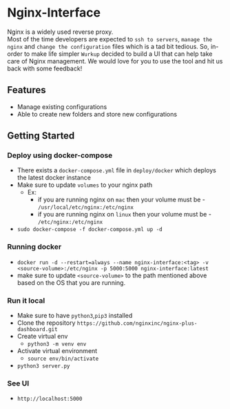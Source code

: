 # Nginx-Interface
Nginx is a widely used reverse proxy.\
Most of the time developers are expected to `ssh to servers`, `manage the nginx` and `change the configuration` files which is a tad bit tedious. So, in-order to make life simpler `Wurkup` decided to build a UI that can help take care of Nginx management. We would love for you to use the tool and hit us back with some feedback!

## Features
- Manage existing configurations
- Able to create new folders and store new configurations

## Getting Started

### Deploy using docker-compose
- There exists a `docker-compose.yml` file in `deploy/docker` which deploys the latest docker instance
- Make sure to update `volumes` to your nginx path 
    - Ex:
        - if you are running nginx on `mac` then your volume must be - `/usr/local/etc/nginx:/etc/nginx`
        - if you are running nginx on `linux` then your volume must be - `/etc/nginx:/etc/nginx`
- ```sudo docker-compose -f docker-compose.yml up -d```

### Running docker
- ```docker run -d --restart=always --name nginx-interface:<tag> -v <source-volume>:/etc/nginx -p 5000:5000 nginx-interface:latest```
- make sure to update `<source-volume>` to the path mentioned above based on the OS that you are running.

### Run it local
- Make sure to have `python3`,`pip3` installed
- Clone the repository `https://github.com/nginxinc/nginx-plus-dashboard.git`
- Create virtual env 
    - `python3 -m venv env`
- Activate virtual environment
    - `source env/bin/activate`
- `python3 server.py`

### See UI
- `http://localhost:5000`